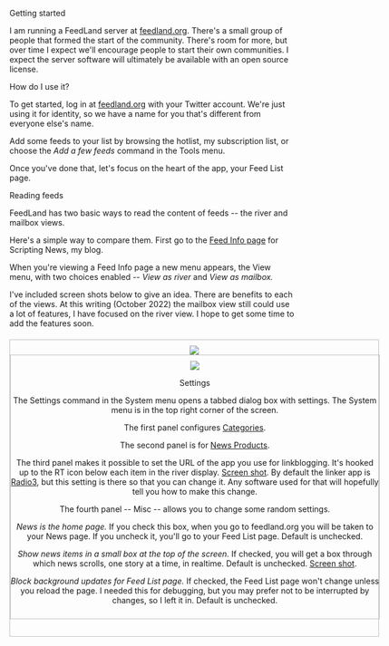

Getting started

I am running a FeedLand server at <a href="http://feedland.org/">feedland.org</a>. There's a small group of people that formed the start of the community. There's room for more, but over time I expect we'll encourage people to start their own communities. I expect the server software will ultimately be available with an open source license. 

How do I use it?

To get started, log in at <a href="http://feedland.org">feedland.org</a> with your Twitter account. We're just using it for identity, so we have a name for you that's different from everyone else's name.

Add some feeds to your list by browsing the hotlist, my subscription list, or choose the <i>Add a few feeds</i> command in the Tools menu. 

Once you've done that, let's focus on the heart of the app, your Feed List page. 

Reading feeds

FeedLand has two basic ways to read the content of feeds -- the river and mailbox views.  

Here's a simple way to compare them. First go to the <a href="http://feedland.org/?feedurl=http%3A%2F%2Fscripting.com%2Frss.xml">Feed Info page</a> for Scripting News, my blog. 

When you're viewing a Feed Info page a new menu appears, the View menu, with two choices enabled -- <i>View as river</i> and <i>View as mailbox.  </i>

I've included screen shots below to give an idea. There are benefits to each of the views. At this writing (October 2022) the mailbox view still could use a lot of features, I have focused on the river view. I hope to get some time to add the features soon. 

<div style="border: 1px solid silver; width: 650px; padding-top: 10px; margin-top: 20px; padding-bottom: 10px; margin-bottom: 20px; text-align: center;"><img src="http://scripting.com/images/2022/10/19/riverScreen.png">

<div style="border: 1px solid silver; width: 650px; padding-top: 10px; padding-bottom: 10px; margin-bottom: 20px; text-align: center;"><img src="http://scripting.com/images/2022/10/19/mailboxScreen.png">

Settings

The Settings command in the System menu opens a tabbed dialog box with settings. The System menu is in the top right corner of the screen.

The first panel configures <a href="http://docs.feedland.org/categories.opml">Categories</a>. 

The second panel is for <a href="http://docs.feedland.org/newsProducts.opml">News Products</a>. 

The third panel makes it possible to set the URL of the app you use for linkblogging. It's hooked up to the RT icon below each item in the river display. <a href="http://scripting.com/images/2022/10/20/recycleIconScreen.png">Screen shot</a>. By default the linker app is <a href="http://radio3.io/">Radio3</a>, but this setting is there so that you can change it. Any software used for that will hopefully tell you how to make this change.   

The fourth panel -- Misc -- allows you to change some random settings.

<i>News is the home page. </i>If you check this box, when you go to feedland.org you will be taken to your News page. If you uncheck it, you'll go to your Feed List page. Default is unchecked.

<i>Show news items in a small box at the top of the screen. </i>If checked, you will get a box through which news scrolls, one story at a time, in realtime. Default is unchecked. <a href="http://scripting.com/images/2022/10/20/newsbox.png">Screen shot</a>. 

<i>Block background updates for Feed List page.</i> If checked, the Feed List page won't change unless you reload the page. I needed this for debugging, but you may prefer not to be interrupted by changes, so I left it in. Default is unchecked.

